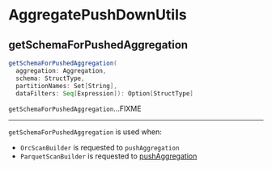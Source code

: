 # AggregatePushDownUtils

## <span id="getSchemaForPushedAggregation"> getSchemaForPushedAggregation

```scala
getSchemaForPushedAggregation(
  aggregation: Aggregation,
  schema: StructType,
  partitionNames: Set[String],
  dataFilters: Seq[Expression]): Option[StructType]
```

`getSchemaForPushedAggregation`...FIXME

---

`getSchemaForPushedAggregation` is used when:

* `OrcScanBuilder` is requested to `pushAggregation`
* `ParquetScanBuilder` is requested to [pushAggregation](../parquet/ParquetScanBuilder.md#pushAggregation)
